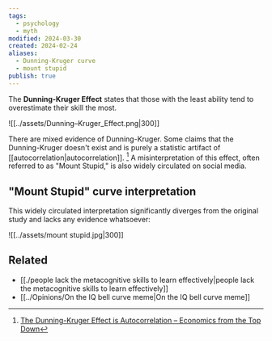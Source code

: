 ```yaml
---
tags:
  - psychology
  - myth
modified: 2024-03-30
created: 2024-02-24
aliases:
  - Dunning-Kruger curve
  - mount stupid
publish: true
---
```

The **Dunning-Kruger Effect** states that those with the least ability tend to overestimate their skill the most.

![[../assets/Dunning–Kruger_Effect.png|300]]

There are mixed evidence of Dunning-Kruger. Some claims that the Dunning-Kruger doesn't exist and is purely a statistic artifact of [[autocorrelation|autocorrelation]]. [^1] A misinterpretation of this effect, often referred to as "Mount Stupid," is also widely circulated on social media.

## "Mount Stupid" curve interpretation
This widely circulated interpretation significantly diverges from the original study and lacks any evidence whatsoever:

![[../assets/mount stupid.jpg|300]]

## Related
- [[./people lack the metacognitive skills to learn effectively|people lack the metacognitive skills to learn effectively]]
- [[../Opinions/On the IQ bell curve meme|On the IQ bell curve meme]]

[^1]: [The Dunning-Kruger Effect is Autocorrelation – Economics from the Top Down](https://economicsfromthetopdown.com/2022/04/08/the-dunning-kruger-effect-is-autocorrelation/)